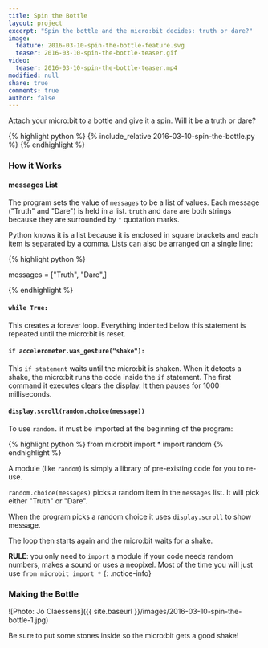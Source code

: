 ```yaml
---
title: Spin the Bottle
layout: project
excerpt: "Spin the bottle and the micro:bit decides: truth or dare?"
image:
  feature: 2016-03-10-spin-the-bottle-feature.svg
  teaser: 2016-03-10-spin-the-bottle-teaser.gif
video:
  teaser: 2016-03-10-spin-the-bottle-teaser.mp4
modified: null
share: true
comments: true
author: false
---
```


Attach your micro:bit to a bottle and give it a spin. Will it be a truth or dare?

{% highlight python %} {% include_relative 2016-03-10-spin-the-bottle.py %} {% endhighlight %}

### How it Works

#### messages List

The program sets the value of `messages` to be a list of values. Each message ("Truth" and "Dare") is held in a list. `truth` and `dare` are both strings because they are surrounded by `"` quotation marks. 

Python knows it is a list because it is enclosed in square brackets and each item is separated by a comma. Lists can also be arranged on a single line:

{% highlight python %}

messages = ["Truth", "Dare",]

{% endhighlight %}

#### `while True:`

This creates a forever loop. Everything indented below this statement is repeated until the micro:bit is reset.

#### `if accelerometer.was_gesture("shake"):`

This `if statement` waits until the micro:bit is shaken. When it detects a shake, the micro:bit runs the code inside the `if` statement. The first command it executes clears the display. It then pauses for 1000 milliseconds.

#### `display.scroll(random.choice(message))`

To use `random.` it must be imported at the beginning of the program:

{% highlight python %}
from microbit import *
import random
{% endhighlight %}

A module (like `random`) is simply a library of pre-existing code for you to
re-use.

`random.choice(messages)` picks a random item in the `messages` list. It will pick either "Truth" or "Dare".

When the program picks a random choice it uses `display.scroll` to show message.

The loop then starts again and the micro:bit waits for a shake.

**RULE**: you only need to `import` a module if your code needs random numbers, makes a sound or uses a neopixel. Most of the time you will
just use `from microbit import *`
{: .notice-info}

### Making the Bottle

![Photo: Jo Claessens]({{ site.baseurl }}/images/2016-03-10-spin-the-bottle-1.jpg)

Be sure to put some stones inside so the micro:bit gets a good shake!
